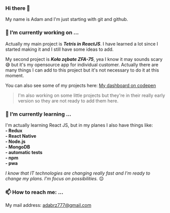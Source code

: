 ### Hi there 👋
My name is Adam and I'm just starting with git and github.

### 🔭 I’m currently working on ...
Actually my main project is ***Tetris in ReactJS***. I have learned a lot since I started making it and I still have some ideas to add.

My second project is ***Koła zębate ZFA-75***, yea I know it may sounds scary :sweat_smile: but it's my opensource app for individual customer. Actually there are many things I can add to this project but it's not necessary to do it at this moment.

You can also see some of my projects here: [My dashboard on codepen](https://codepen.io/dashboard/)

>I'm also working on some little projects but they're in their really early version so they are not ready to add them here.

### 🌱 I’m currently learning ...
I'm actually learning React JS, but in my planes I also have things like:  
**- Redux**  
**- React Native**  
**- Node.js**  
**- MongoDB**  
**- automatic tests**  
**- npm**  
**- pwa**  

*I know that IT technologies are changing really fast and I'm ready to change my plans. I'm focus on possibilities.*  :relieved:

### 📫 How to reach me: ...
My mail address: adabrz777@gmail.com

<!--
**adabrz777/adabrz777** is a ✨ _special_ ✨ repository because its `README.md` (this file) appears on your GitHub profile.

Here are some ideas to get you started:

- 
- 
- 👯 I’m looking to collaborate on ...
- 🤔 I’m looking for help with ...
- 💬 Ask me about ...
- 📫 How to reach me: ...
- 😄 Pronouns: ...
- ⚡ Fun fact: ...
-->
